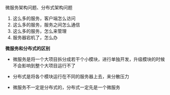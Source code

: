 微服务架构问题、分布式架构问题

1. 这么多的服务，客户端怎么访问
2. 这么多的服务，服务之间怎么通信
3. 这么多的服务，怎么来管理
4. 服务器宕机了，怎么办

**微服务和分布式的区别**

- 微服务是将一个大项目拆分成若干个小模块，进行单独开发，升级模块的时候不会影响到整个大项目运行不了

- 分布式是将各个模块运行在不同的服务器上去，来分散压力

- 微服务不一定是分布式的，分布式一定先是一个微服务